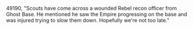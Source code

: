 ﻿49190, "Scouts have come across a wounded Rebel recon officer from Ghost Base.  He mentioned he saw the Empire progressing on the base and was injured trying to slow them down.  Hopefully we're not too late."

